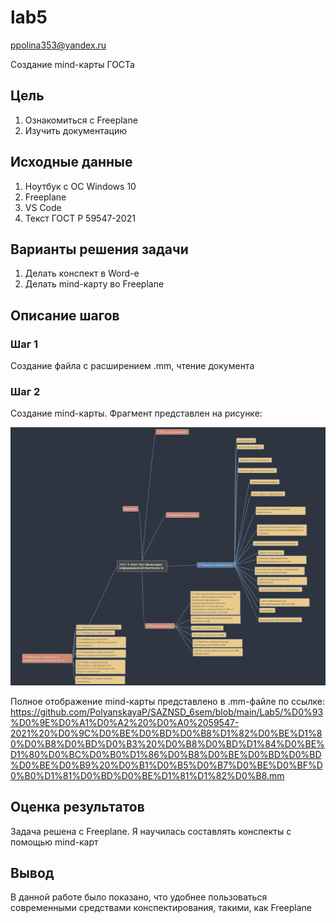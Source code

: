 lab5
================
ppolina353@yandex.ru

Создание mind-карты ГОСТа

## Цель

1.  Ознакомиться с Freeplane
2.  Изучить документацию

## Исходные данные

1.  Ноутбук с ОС Windows 10
2.  Freeplane
3.  VS Code
4.  Текст ГОСТ Р 59547-2021

## Варианты решения задачи

1.  Делать конспект в Word-е
2.  Делать mind-карту во Freeplane

## Описание шагов

### Шаг 1

Создание файла с расширением .mm, чтение документа

### Шаг 2

Создание mind-карты. Фрагмент представлен на рисунке:

![alt text](./1.png)

Полное отображение mind-карты представлено в .mm-файле по ссылке:
https://github.com/PolyanskayaP/SAZNSD_6sem/blob/main/Lab5/%D0%93%D0%9E%D0%A1%D0%A2%20%D0%A0%2059547-2021%20%D0%9C%D0%BE%D0%BD%D0%B8%D1%82%D0%BE%D1%80%D0%B8%D0%BD%D0%B3%20%D0%B8%D0%BD%D1%84%D0%BE%D1%80%D0%BC%D0%B0%D1%86%D0%B8%D0%BE%D0%BD%D0%BD%D0%BE%D0%B9%20%D0%B1%D0%B5%D0%B7%D0%BE%D0%BF%D0%B0%D1%81%D0%BD%D0%BE%D1%81%D1%82%D0%B8.mm

## Оценка результатов

Задача решена с Freeplane. Я научилась составлять конспекты с помощью
mind-карт

## Вывод

В данной работе было показано, что удобнее пользоваться современными
средствами конспектирования, такими, как Freeplane
